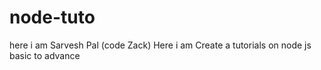 # node-tuto
here i am Sarvesh Pal (code Zack) Here i am Create a tutorials on node js 
basic to advance



